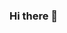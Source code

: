 ### Hi there 👋

<!--
**haleypandya/haleypandya** is a ✨ _special_ ✨ repository because its `README.md` (this file) appears on your GitHub profile.

Here are some ideas to get you started:

- 🔭 I’m currently in my fourth year at McMaster University taking the CHEM 3PA3 Quantum Mechanic and Spec course which has finally introduced me to GitHub!
- 🌱 I’m currently learning how to code using Google Colab. 
- ⚡ Fun fact: I love skidiving! 
- My favourite hobby is dancing! 
-->
